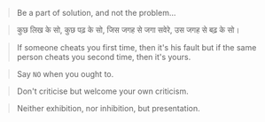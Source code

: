  

> Be a part of solution, and not the problem...

> कुछ लिख के सो, कुछ पढ़ के सो,
  जिस जगह से जगा सवेरे,
  उस जगह से बढ़ के सो।

> If someone cheats you first time, then it's his fault but if the same person cheats you second time, then it's yours.

> Say `NO` when you ought to.

> Don't criticise but welcome your own criticism.

> Neither exhibition, nor inhibition, but presentation.
